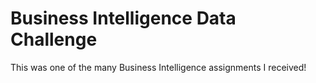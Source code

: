 # Business Intelligence Data Challenge
This was one of the many Business Intelligence assignments I received!
